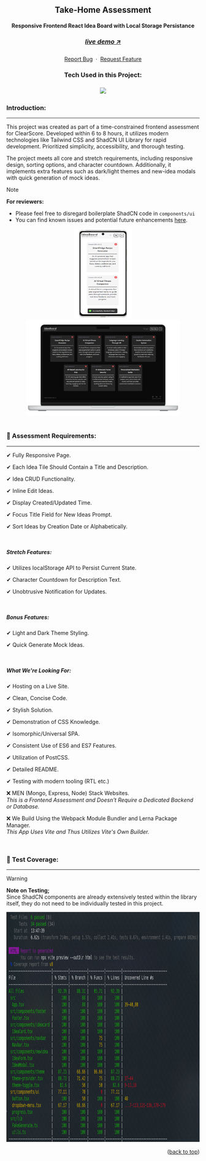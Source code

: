 <a name="readme-top"></a>
<div align="center">
  <h2>Take-Home Assessment</h2>
  <h4>Responsive Frontend React Idea Board with Local Storage Persistance<h4>
  <h3> 
    <a href='https://idea-board-murex.vercel.app/', target='_blank'>
      <h5>live demo ↗</h5>
    <a/>
  </h3>
  <p align="center">
    <a href="https://github.com/DevonGifford/ClearScore/issues">Report Bug</a>
    &nbsp;·&nbsp;
    <a href="https://github.com/DevonGifford/ClearScore/issues">Request Feature</a>
    </p>
</div>

<h3 align='center'>
Tech Used in this Project:
<h3>
<p align='center'>
    <img src="https://skillicons.dev/icons?i=react,vite,ts,tailwind,vitest" /><br>
</p>

### Introduction:

---

This project was created as part of a time-constrained frontend assessment for ClearScore. Developed within 6 to 8 hours, it utilizes modern technologies like Tailwind CSS and ShadCN UI Library for rapid development. Prioritized simplicity, accessibility, and thorough testing.

The project meets all core and stretch requirements, including responsive design, sorting options, and character countdown. Additionally, it implements extra features such as dark/light themes and new-idea modals with quick generation of mock ideas.

> [!NOTE] 
> **For reviewers:** <br/>
> - Please feel free to disregard boilerplate ShadCN code in `components/ui`
> - You can find known issues and potential future enhancements [here](https://github.com/DevonGifford/Menu--TechnicalAssignment#-known-issues--potential-improvements--).

<!-- DEMO IMAGE  -->
<div align=center>
    <img src="./src/assets/ideaboard_demo_mobile.png" alt="Demo-Mobile-View" title="Demo-Image-Mobile" width="150" height="235">    
    <img src="./src/assets/ideaboard_demo_desktop.png" alt="Demo-Desktop-View" title="Demo-Image-Desktop" width="400" height="250"> 
</div>
<br>

### 🔑 Assessment Requirements:

---

✔ Fully Responsive Page.

✔ Each Idea Tile Should Contain a Title and Description.

✔ Idea CRUD Functionality.

✔ Inline Edit Ideas.

✔ Display Created/Updated Time.

✔ Focus Title Field for New Ideas Prompt.

✔ Sort Ideas by Creation Date or Alphabetically.

<br/>

##### Stretch Features:

✔ Utilizes localStorage API to Persist Current State.

✔ Character Countdown for Description Text.

✔ Unobtrusive Notification for Updates.

<br/>

##### Bonus Features:

✔ Light and Dark Theme Styling.

✔ Quick Generate Mock Ideas.

<br/>

##### What We're Looking For:

✔ Hosting on a Live Site.

✔ Clean, Concise Code.

✔ Stylish Solution.

✔ Demonstration of CSS Knowledge.

✔ Isomorphic/Universal SPA.

✔ Consistent Use of ES6 and ES7 Features.

✔ Utilization of PostCSS.

✔ Detailed README.

✔ Testing with modern tooling (RTL etc.)

❌ MEN (Mongo, Express, Node) Stack Websites. <br/>
_This is a Frontend Assessment and Doesn't Require a Dedicated Backend or Database._

❌ We Build Using the Webpack Module Bundler and Lerna Package Manager. <br/>
_This App Uses Vite and Thus Utilizes Vite's Own Builder._

<br/>

<!-- -------------------------------------------------------------------------- -->

### 🧪 Test Coverage:

---

> [!WARNING] 
> **Note on Testing;** <br/>
> Since ShadCN components are already extensively tested within the library itself, they do not need to be individually tested in this project.

<div align=center>
    <img src="./src/assets/ideaboard_demo_tests.png" alt="Demo" title="DemoImage" width="650" height="600">     
</div>


<p align="right">(<a href="#readme-top">back to top</a>)</p>

<br><br>
